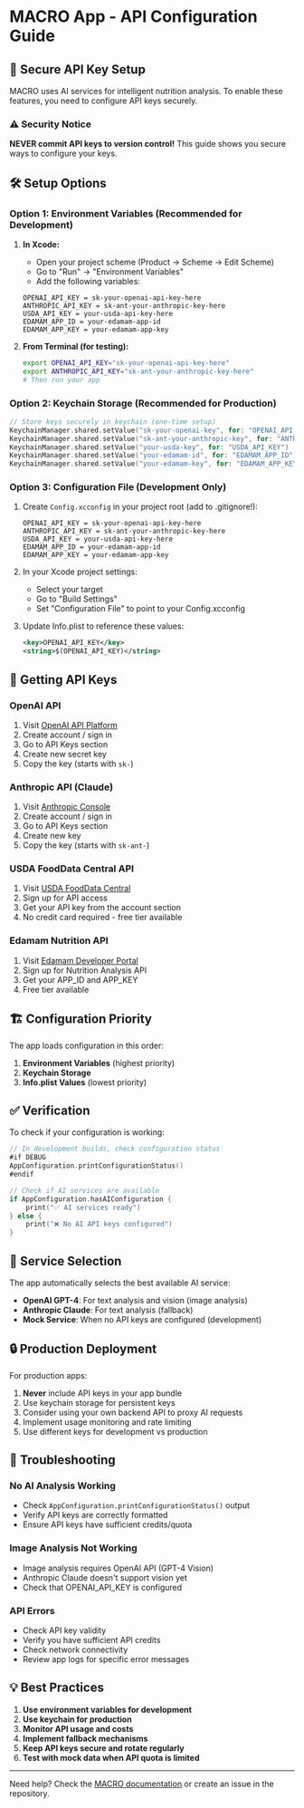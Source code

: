 # MACRO App - API Configuration Guide

## 🔑 Secure API Key Setup

MACRO uses AI services for intelligent nutrition analysis. To enable these features, you need to configure API keys securely.

### ⚠️ Security Notice

**NEVER commit API keys to version control!** This guide shows you secure ways to configure your keys.

## 🛠️ Setup Options

### Option 1: Environment Variables (Recommended for Development)

1. **In Xcode:**
   - Open your project scheme (Product → Scheme → Edit Scheme)
   - Go to "Run" → "Environment Variables"
   - Add the following variables:

   ```
   OPENAI_API_KEY = sk-your-openai-api-key-here
   ANTHROPIC_API_KEY = sk-ant-your-anthropic-key-here
   USDA_API_KEY = your-usda-api-key-here
   EDAMAM_APP_ID = your-edamam-app-id
   EDAMAM_APP_KEY = your-edamam-app-key
   ```

2. **From Terminal (for testing):**
   ```bash
   export OPENAI_API_KEY="sk-your-openai-api-key-here"
   export ANTHROPIC_API_KEY="sk-ant-your-anthropic-key-here"
   # Then run your app
   ```

### Option 2: Keychain Storage (Recommended for Production)

```swift
// Store keys securely in keychain (one-time setup)
KeychainManager.shared.setValue("sk-your-openai-key", for: "OPENAI_API_KEY")
KeychainManager.shared.setValue("sk-ant-your-anthropic-key", for: "ANTHROPIC_API_KEY")
KeychainManager.shared.setValue("your-usda-key", for: "USDA_API_KEY")
KeychainManager.shared.setValue("your-edamam-id", for: "EDAMAM_APP_ID")
KeychainManager.shared.setValue("your-edamam-key", for: "EDAMAM_APP_KEY")
```

### Option 3: Configuration File (Development Only)

1. Create `Config.xcconfig` in your project root (add to .gitignore!):
   ```
   OPENAI_API_KEY = sk-your-openai-api-key-here
   ANTHROPIC_API_KEY = sk-ant-your-anthropic-key-here
   USDA_API_KEY = your-usda-api-key-here
   EDAMAM_APP_ID = your-edamam-app-id
   EDAMAM_APP_KEY = your-edamam-app-key
   ```

2. In your Xcode project settings:
   - Select your target
   - Go to "Build Settings" 
   - Set "Configuration File" to point to your Config.xcconfig

3. Update Info.plist to reference these values:
   ```xml
   <key>OPENAI_API_KEY</key>
   <string>$(OPENAI_API_KEY)</string>
   ```

## 🔗 Getting API Keys

### OpenAI API
1. Visit [OpenAI API Platform](https://platform.openai.com/)
2. Create account / sign in
3. Go to API Keys section
4. Create new secret key
5. Copy the key (starts with `sk-`)

### Anthropic API (Claude)
1. Visit [Anthropic Console](https://console.anthropic.com/)
2. Create account / sign in  
3. Go to API Keys section
4. Create new key
5. Copy the key (starts with `sk-ant-`)

### USDA FoodData Central API
1. Visit [USDA FoodData Central](https://fdc.nal.usda.gov/)
2. Sign up for API access
3. Get your API key from the account section
4. No credit card required - free tier available

### Edamam Nutrition API
1. Visit [Edamam Developer Portal](https://developer.edamam.com/)
2. Sign up for Nutrition Analysis API
3. Get your APP_ID and APP_KEY
4. Free tier available

## 🏗️ Configuration Priority

The app loads configuration in this order:

1. **Environment Variables** (highest priority)
2. **Keychain Storage** 
3. **Info.plist Values** (lowest priority)

## ✅ Verification

To check if your configuration is working:

```swift
// In development builds, check configuration status
#if DEBUG
AppConfiguration.printConfigurationStatus()
#endif

// Check if AI services are available
if AppConfiguration.hasAIConfiguration {
    print("✅ AI services ready")
} else {
    print("❌ No AI API keys configured")
}
```

## 🚀 Service Selection

The app automatically selects the best available AI service:

- **OpenAI GPT-4**: For text analysis and vision (image analysis)
- **Anthropic Claude**: For text analysis (fallback)
- **Mock Service**: When no API keys are configured (development)

## 🔒 Production Deployment

For production apps:

1. **Never** include API keys in your app bundle
2. Use keychain storage for persistent keys
3. Consider using your own backend API to proxy AI requests
4. Implement usage monitoring and rate limiting
5. Use different keys for development vs production

## 🐛 Troubleshooting

### No AI Analysis Working
- Check `AppConfiguration.printConfigurationStatus()` output
- Verify API keys are correctly formatted
- Ensure API keys have sufficient credits/quota

### Image Analysis Not Working
- Image analysis requires OpenAI API (GPT-4 Vision)
- Anthropic Claude doesn't support vision yet
- Check that OPENAI_API_KEY is configured

### API Errors
- Check API key validity
- Verify you have sufficient API credits
- Check network connectivity
- Review app logs for specific error messages

## 💡 Best Practices

1. **Use environment variables for development**
2. **Use keychain for production**
3. **Monitor API usage and costs**
4. **Implement fallback mechanisms**
5. **Keep API keys secure and rotate regularly**
6. **Test with mock data when API quota is limited**

---

Need help? Check the [MACRO documentation](../README.md) or create an issue in the repository.
